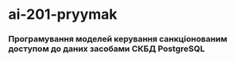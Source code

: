 # ai-201-pryymak
### Програмування моделей керування санкціонованим доступом до даних засобами СКБД PostgreSQL
